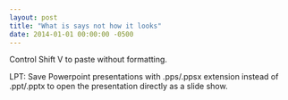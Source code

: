 ```yaml
---
layout: post
title: "What is says not how it looks"
date: 2014-01-01 00:00:00 -0500
---
```

Control Shift V to paste without formatting.

LPT: Save Powerpoint presentations with .pps/.ppsx extension instead of .ppt/.pptx to open the presentation directly as a slide show.
